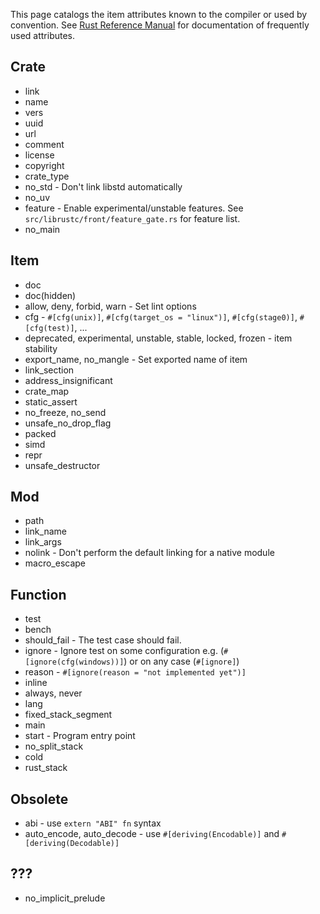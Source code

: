 This page catalogs the item attributes known to the compiler or used by convention.
See [Rust Reference Manual](http://static.rust-lang.org/doc/master/rust.html#attributes) for documentation of frequently used attributes.

Crate
-----

* link
 * name
 * vers
 * uuid
 * url
* comment
* license
* copyright
* crate_type
* no_std - Don't link libstd automatically
* no_uv
* feature - Enable experimental/unstable features. See `src/librustc/front/feature_gate.rs` for feature list.
* no_main

Item
----

* doc
 * doc(hidden)
* allow, deny, forbid, warn - Set lint options
* cfg - `#[cfg(unix)]`, `#[cfg(target_os = "linux")]`, `#[cfg(stage0)]`, `#[cfg(test)]`, ...
* deprecated, experimental, unstable, stable, locked, frozen - item stability
* export_name, no_mangle - Set exported name of item
* link_section
* address_insignificant
* crate_map
* static_assert
* no_freeze, no_send
* unsafe_no_drop_flag
* packed
* simd
* repr
* unsafe_destructor

Mod
---

* path
* link_name
* link_args
* nolink - Don't perform the default linking for a native module
* macro_escape

Function
--------

* test
* bench
* should_fail - The test case should fail.
* ignore - Ignore test on some configuration e.g. (`#[ignore(cfg(windows))]`) or on any case (`#[ignore]`)
 * reason - `#[ignore(reason = "not implemented yet")]`
* inline
 * always, never
* lang
* fixed_stack_segment
* main
* start - Program entry point
* no_split_stack
* cold
* rust_stack

Obsolete
--------

* abi - use `extern "ABI" fn` syntax
* auto_encode, auto_decode - use `#[deriving(Encodable)]` and `#[deriving(Decodable)]`

???
---

* no_implicit_prelude